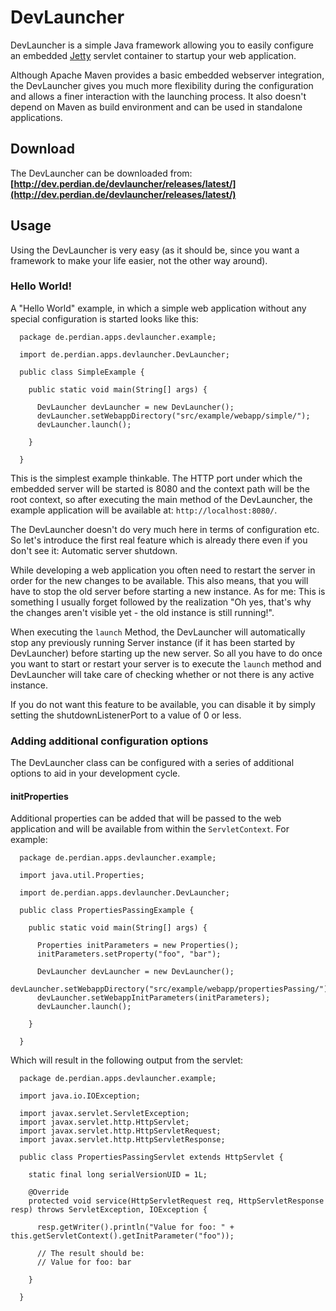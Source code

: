 # DevLauncher

DevLauncher is a simple Java framework allowing you to easily configure an
embedded [Jetty](http://www.eclipse.org/jetty/) servlet container to startup
your web application.

Although Apache Maven provides a basic embedded webserver integration, the
DevLauncher gives you much more flexibility during the configuration and allows
a finer interaction with the launching process. It also doesn't depend on
Maven as build environment and can be used in standalone applications.

## Download

The DevLauncher can be downloaded from: **[http://dev.perdian.de/devlauncher/releases/latest/](http://dev.perdian.de/devlauncher/releases/latest/)**

## Usage

Using the DevLauncher is very easy (as it should be, since you want a framework
to make your life easier, not the other way around).

### Hello World!

A "Hello World" example, in which a simple web application without any special
configuration is started looks like this:

      package de.perdian.apps.devlauncher.example;

      import de.perdian.apps.devlauncher.DevLauncher;

      public class SimpleExample {

        public static void main(String[] args) {

          DevLauncher devLauncher = new DevLauncher();
          devLauncher.setWebappDirectory("src/example/webapp/simple/");
          devLauncher.launch();

        }

      }

This is the simplest example thinkable. The HTTP port under which the embedded
server will be started is 8080 and the context path will be the root context, so
after executing the main method of the DevLauncher, the example application will
be available at: `http://localhost:8080/`.

The DevLauncher doesn't do very much here in terms of configuration etc. So
let's introduce the first real feature which is already there even if you don't
see it: Automatic server shutdown.

While developing a web application you often need to restart the server in order
for the new changes to be available. This also means, that you will have to stop
the old server before starting a new instance. As for me: This is something I
usually forget followed by the realization "Oh yes, that's why the changes
aren't visible yet - the old instance is still running!".

When executing the `launch` Method, the DevLauncher will automatically stop any
previously running Server instance (if it has been started by DevLauncher)
before starting up the new server. So all you have to do once you want to start
or restart your server is to execute the `launch` method and DevLauncher will
take care of checking whether or not there is any active instance.

If you do not want this feature to be available, you can disable it by simply
setting the shutdownListenerPort to a value of 0 or less.

### Adding additional configuration options

The DevLauncher class can be configured with a series of additional options to
aid in your development cycle.

#### initProperties

Additional properties can be added that will be passed to the web application
and will be available from within the `ServletContext`. For example:

      package de.perdian.apps.devlauncher.example;

      import java.util.Properties;

      import de.perdian.apps.devlauncher.DevLauncher;

      public class PropertiesPassingExample {

        public static void main(String[] args) {

          Properties initParameters = new Properties();
          initParameters.setProperty("foo", "bar");

          DevLauncher devLauncher = new DevLauncher();
          devLauncher.setWebappDirectory("src/example/webapp/propertiesPassing/");
          devLauncher.setWebappInitParameters(initParameters);
          devLauncher.launch();

        }

      }

Which will result in the following output from the servlet:

      package de.perdian.apps.devlauncher.example;

      import java.io.IOException;

      import javax.servlet.ServletException;
      import javax.servlet.http.HttpServlet;
      import javax.servlet.http.HttpServletRequest;
      import javax.servlet.http.HttpServletResponse;

      public class PropertiesPassingServlet extends HttpServlet {

        static final long serialVersionUID = 1L;

        @Override
        protected void service(HttpServletRequest req, HttpServletResponse resp) throws ServletException, IOException {

          resp.getWriter().println("Value for foo: " + this.getServletContext().getInitParameter("foo"));

          // The result should be:
          // Value for foo: bar

        }

      }